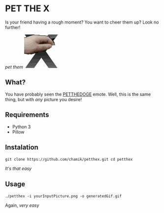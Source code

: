 # PET THE X 
Is your friend having a rough moment? You want to cheer them up? Look no further!

*pet them*
![pet them](media/X.gif)

## What?
You have probably seen the [PETTHEDOGE](https://betterttv.com/emotes/5f1c26426f378244660164c5) emote. Well, this is the same thing, but with *any* picture you desire!

## Requirements

- Python 3
- Pillow

## Instalation

``
git clone https://github.com/chamik/petthex.git
cd petthex
``

*It's that easy*

## Usage

``
./petthex -i yourInputPicture.png -o generatedGif.gif
``

Again, *very easy*
